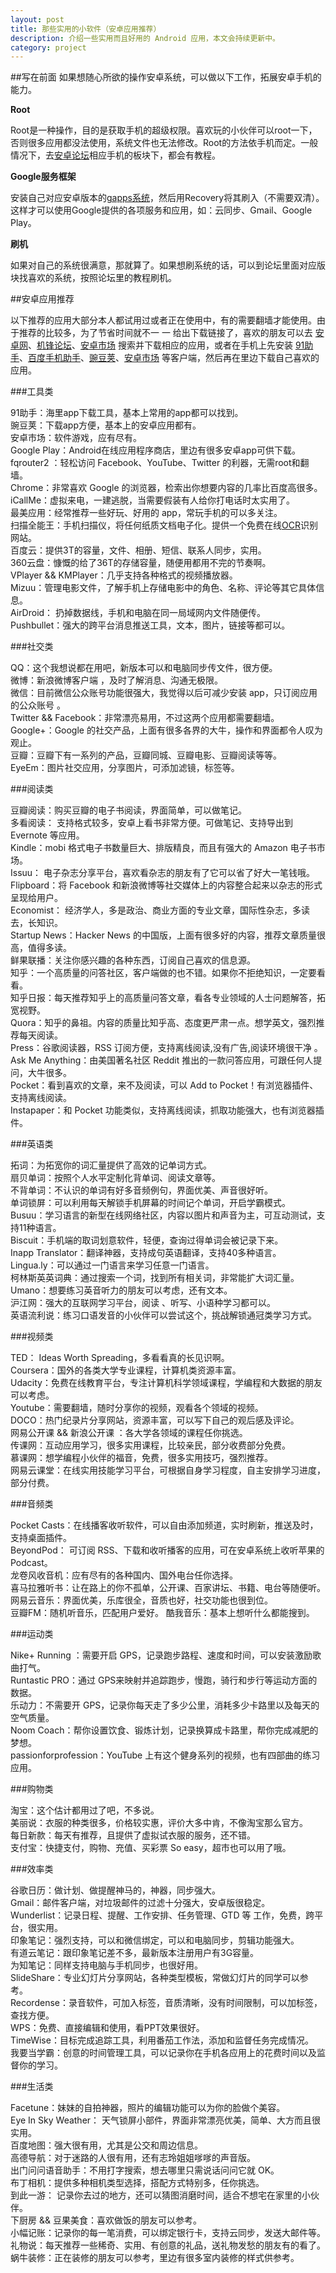 ```yaml
---
layout: post
title: 那些实用的小软件（安卓应用推荐）
description: 介绍一些实用而且好用的 Android 应用，本文会持续更新中。
category: project
---
```


##写在前面
如果想随心所欲的操作安卓系统，可以做以下工作，拓展安卓手机的能力。

**Root**

Root是一种操作，目的是获取手机的超级权限。喜欢玩的小伙伴可以root一下，否则很多应用都没法使用，系统文件也无法修改。Root的方法依手机而定。一般情况下，去[安卓论坛](http://bbs.hiapk.com/)相应手机的板块下，都会有教程。

**Google服务框架**

安装自己对应安卓版本的[gapps系统](http://goo.im/gapps/)，然后用Recovery将其刷入（不需要双清）。这样才可以使用Google提供的各项服务和应用，如：云同步、Gmail、Google Play。

**刷机**

如果对自己的系统很满意，那就算了。如果想刷系统的话，可以到论坛里面对应版块找喜欢的系统，按照论坛里的教程刷机。

##安卓应用推荐

以下推荐的应用大部分本人都试用过或者正在使用中，有的需要翻墙才能使用。由于推荐的比较多，为了节省时间就不一 一 给出下载链接了，喜欢的朋友可以去 [安卓网](http://www.hiapk.com/)、[机锋论坛](http://bbs.gfan.com/)、[安卓市场](http://apk.hiapk.com/apps) 搜索并下载相应的应用，或者在手机上先安装 [91助手](http://zs.91.com/)、[百度手机助手](http://shouji.baidu.com/appsearch)、[豌豆荚](http://www.wandoujia.com/)、[安卓市场](http://apk.hiapk.com/himarket/) 等客户端，然后再在里边下载自己喜欢的应用。 

###工具类

91助手：海里app下载工具，基本上常用的app都可以找到。     
豌豆荚：下载app方便，基本上的安卓应用都有。      
安卓市场：软件游戏，应有尽有。  
Google Play：Android在线应用程序商店，里边有很多安卓app可供下载。      
fqrouter2 ：轻松访问 Facebook、YouTube、Twitter 的利器，无需root和翻墙。  
Chrome：非常喜欢 Google 的浏览器，检索出你想要内容的几率比百度高很多。        
iCallMe：虚拟来电，一建逃脱，当需要假装有人给你打电话时太实用了。    
最美应用：经常推荐一些好玩、好用的 app，常玩手机的可以多关注。        
扫描全能王：手机扫描仪，将任何纸质文档电子化。提供一个免费在线[OCR](http://www.i2ocr.com/)识别网站。                
百度云：提供3T的容量，文件、相册、短信、联系人同步，实用。  
360云盘：慷慨的给了36T的存储容量，随便用都用不完的节奏啊。    
VPlayer && KMPlayer：几乎支持各种格式的视频播放器。   
Mizuu：管理电影文件，了解手机上存储电影中的角色、名称、评论等其它具体信息。    
AirDroid： 扔掉数据线，手机和电脑在同一局域网内文件随便传。  
Pushbullet：强大的跨平台消息推送工具，文本，图片，链接等都可以。

###社交类

QQ：这个我想说都在用吧，新版本可以和电脑同步传文件，很方便。  
微博：新浪微博客户端 ，及时了解消息、沟通无极限。     
微信：目前微信公众账号功能很强大，我觉得以后可减少安装 app，只订阅应用的公众账号 。   
Twitter && Facebook：非常漂亮易用，不过这两个应用都需要翻墙。  
Google+：Google 的社交产品，上面有很多各界的大牛，操作和界面都令人叹为观止。  
豆瓣：豆瓣下有一系列的产品，豆瓣同城、豆瓣电影、豆瓣阅读等等。  
EyeEm：图片社交应用，分享图片，可添加滤镜，标签等。

###阅读类

豆瓣阅读：购买豆瓣的电子书阅读，界面简单，可以做笔记。  
多看阅读：  支持格式较多，安卓上看书非常方便。可做笔记、支持导出到 Evernote 等应用。  
Kindle：mobi 格式电子书数量巨大、排版精良，而且有强大的 Amazon 电子书市场。  
Issuu： 电子杂志分享平台，喜欢看杂志的朋友有了它可以省了好大一笔钱哦。     
Flipboard：将 Facebook 和新浪微博等社交媒体上的内容整合起来以杂志的形式呈现给用户。      
Economist： 经济学人，多是政治、商业方面的专业文章，国际性杂志，多读去，长知识。    
Startup News：Hacker News 的中国版，上面有很多好的内容，推荐文章质量很高，值得多读。     
鲜果联播：关注你感兴趣的各种东西，订阅自己喜欢的信息源。  
知乎：一个高质量的问答社区，客户端做的也不错。如果你不拒绝知识，一定要看看。    
知乎日报：每天推荐知乎上的高质量问答文章，看各专业领域的人士问题解答，拓宽视野。       
Quora：知乎的鼻祖。内容的质量比知乎高、态度更严肃一点。想学英文，强烈推荐每天阅读。  
Press：谷歌阅读器，RSS 订阅方便，支持离线阅读,没有广告,阅读环境很干净 。    
Ask Me Anything：由美国著名社区 Reddit 推出的一款问答应用，可跟任何人提问，大牛很多。      
Pocket：看到喜欢的文章，来不及阅读，可以 Add to Pocket！有浏览器插件、支持离线阅读。   
Instapaper：和 Pocket 功能类似，支持离线阅读，抓取功能强大，也有浏览器插件。    

###英语类

拓词：为拓宽你的词汇量提供了高效的记单词方式。  
扇贝单词：按照个人水平定制化背单词、阅读文章等。   
不背单词：不认识的单词有好多音频例句，界面优美、声音很好听。    
单词锁屏：可以利用每天解锁手机屏幕的时间记个单词，开启学霸模式。  
Busuu：学习语言的新型在线网络社区，内容以图片和声音为主，可互动测试，支持11种语言。      
Biscuit：手机端的取词划意软件，轻便，查询过得单词会被记录下来。  
Inapp Translator：翻译神器，支持成句英语翻译，支持40多种语言。    
Lingua.ly：可以通过一门语言来学习任意一门语言。    
柯林斯英英词典：通过搜索一个词，找到所有相关词，非常能扩大词汇量。  
Umano：想要练习英音听力的朋友可以考虑，还有文本。    
沪江网：强大的互联网学习平台，阅读 、听写、小语种学习都可以。  
英语流利说：练习口语发音的小伙伴可以尝试这个，挑战解锁通冠类学习方式。  
 
###视频类

TED： Ideas Worth Spreading，多看看真的长见识啊。     
Coursera：国外的各类大学专业课程，计算机类资源丰富。  
Udacity：免费在线教育平台，专注计算机科学领域课程，学编程和大数据的朋友可以考虑。      
Youtube：需要翻墙，随时分享你的视频，观看各个领域的视频。   
DOCO：热门纪录片分享网站，资源丰富，可以写下自己的观后感及评论。           
网易公开课 && 新浪公开课 ：各大学各领域的课程任你挑选。  
传课网：互动应用学习，很多实用课程，比较亲民，部分收费部分免费。     
慕课网：想学编程小伙伴的福音，免费，很多实用技巧，强烈推荐。  
网易云课堂：在线实用技能学习平台，可根据自身学习程度，自主安排学习进度，部分付费。      

###音频类

Pocket Casts：在线播客收听软件，可以自由添加频道，实时刷新，推送及时，支持桌面插件。    
BeyondPod： 可订阅 RSS、下载和收听播客的应用，可在安卓系统上收听苹果的 Podcast。    
龙卷风收音机：应有尽有的各种国内、国外电台任你选择。  
喜马拉雅听书：让在路上的你不孤单，公开课、百家讲坛、书籍、电台等随便听。    
网易云音乐：界面优美，乐库很全，音质也好，社交功能也很到位。    
豆瓣FM：随机听音乐，匹配用户爱好。
酷我音乐：基本上想听什么都能搜到。  

###运动类

Nike+ Running ：需要开启 GPS，记录跑步路程、速度和时间，可以安装激励歌曲打气。     
Runtastic PRO：通过 GPS来映射并追踪跑步，慢跑，骑行和步行等运动方面的数据。    
乐动力：不需要开 GPS，记录你每天走了多少公里，消耗多少卡路里以及每天的空气质量。  
Noom Coach：帮你设置饮食、锻炼计划，记录换算成卡路里，帮你完成减肥的梦想。  
passionforprofession：YouTube 上有这个健身系列的视频，也有四部曲的练习应用。    

###购物类

淘宝：这个估计都用过了吧，不多说。  
美丽说：衣服的种类很多，价格较实惠，评价大多中肯，不像淘宝那么官方。   
每日新款：每天有推荐，且提供了虚拟试衣服的服务，还不错。  
支付宝：快捷支付，购物、充值、买彩票 So easy，超市也可以用了哦。

###效率类

谷歌日历：做计划、做提醒神马的，神器，同步强大。    
Gmail：邮件客户端，对垃圾邮件的过滤十分强大，安卓版很稳定。  
Wunderlist：记录日程、提醒、工作安排、任务管理、GTD 等  工作，免费，跨平台，很实用。   
印象笔记：强烈支持，可以和微信绑定，可以和电脑同步，剪辑功能强大。  
有道云笔记：跟印象笔记差不多，最新版本注册用户有3G容量。  
为知笔记：同样支持电脑与手机同步，也很好用。  
SlideShare：专业幻灯片分享网站，各种类型模板，常做幻灯片的同学可以参考。  
Recordense：录音软件，可加入标签，音质清晰，没有时间限制，可以加标签，查找方便。          
WPS：免费、直接编辑和使用，看PPT效果很好。  
TimeWise：目标完成追踪工具，利用番茄工作法，添加和监督任务完成情况。    
 我要当学霸：创意的时间管理工具，可以记录你在手机各应用上的花费时间以及监督你的学习。

###生活类

Facetune：妹妹的自拍神器，照片的编辑功能可以为你的脸做个美容。  
Eye In Sky Weather： 天气锁屏小部件，界面非常漂亮优美，简单、大方而且很实用。    
百度地图：强大很有用，尤其是公交和周边信息。  
高德导航：对于迷路的人很有用，还有志玲姐姐嗲嗲的声音版。    
出门问问语音助手：不用打字搜索，想去哪里只需说话问问它就 OK。  
布丁相机：提供多种相机类型选择，搭配方式特别多，任你挑选。      
到此一游： 记录你去过的地方，还可以猜图消磨时间，适合不想宅在家里的小伙伴。    
下厨房 && 豆果美食：喜欢做饭的朋友可以参考。    
小幅记账：记录你的每一笔消费，可以绑定银行卡，支持云同步，发送大邮件等。       
礼物说：每天推荐一些稀奇、实用、有创意的礼品，送礼物发愁的朋友有的看了。  
蜗牛装修：正在装修的朋友可以参考，里边有很多室内装修的样式供参考。


